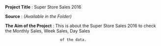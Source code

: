 **Project Title** : Super Store Sales 2016

**Source** : _(Available in the Folder)_

**The Aim of the Project** : This is about the Super Store Sales 2016 to check the Monthly Sales, Week Sales, Day Sales 

                             of the data.
